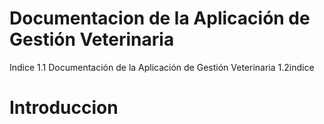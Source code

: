 # Documentacion de la Aplicación de Gestión Veterinaria

Indice
1.1 Documentación de la Aplicación de Gestión Veterinaria
1.2indice
   
# Introduccion


